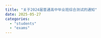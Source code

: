 ```yaml
---
title: "关于2024届普通高中毕业班综合测试的通知"
date: 2025-05-27
categories: 
  - "students"
  - "exams"
---
```


[](https://blog.class612.bond/wp-content/uploads/2025/05/2025001.pdf)

